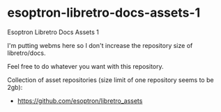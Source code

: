 # esoptron-libretro-docs-assets-1
Esoptron Libretro Docs Assets 1

I'm putting webms here so I don't increase the repository size of libretro/docs.

Feel free to do whatever you want with this repository.

Collection of asset repositories (size limit of one repository seems to be 2gb): 

* https://github.com/esoptron/libretro_assets
